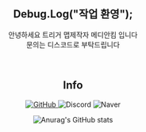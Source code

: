 <div align="center">
  
  ## Debug.Log("작업 환영");
  <p>
  안녕하세요 트리거 맵제작자 메디안킴 입니다<br/>
  문의는 디스코드로 부탁드립니다<br/>
  </p>
  <br/>
    
  ## Info
  <p>
  <a href = "https://github.com/mediankkim"> <img alt="GitHub" src ="https://img.shields.io/badge/GitHub-181717.svg?&style=for-the-badge&logo=GitHub&logoColor=white"/> </a>
  <img alt="Discord" src="https://img.shields.io/badge/mediankim-5865F2.svg?&style=for-the-badge&logo=Discord&logoColor=white"/>
  <img alt="Naver" src="https://img.shields.io/badge/메디안킴-03C75A.svg?&style=for-the-badge&logo=Naver&logoColor=white"/>
  
  
  ![Anurag's GitHub stats](https://github-readme-stats.vercel.app/api?username=mediankkim&show_icons=true&theme=vue)
  </P>
  <br/>
</div>
